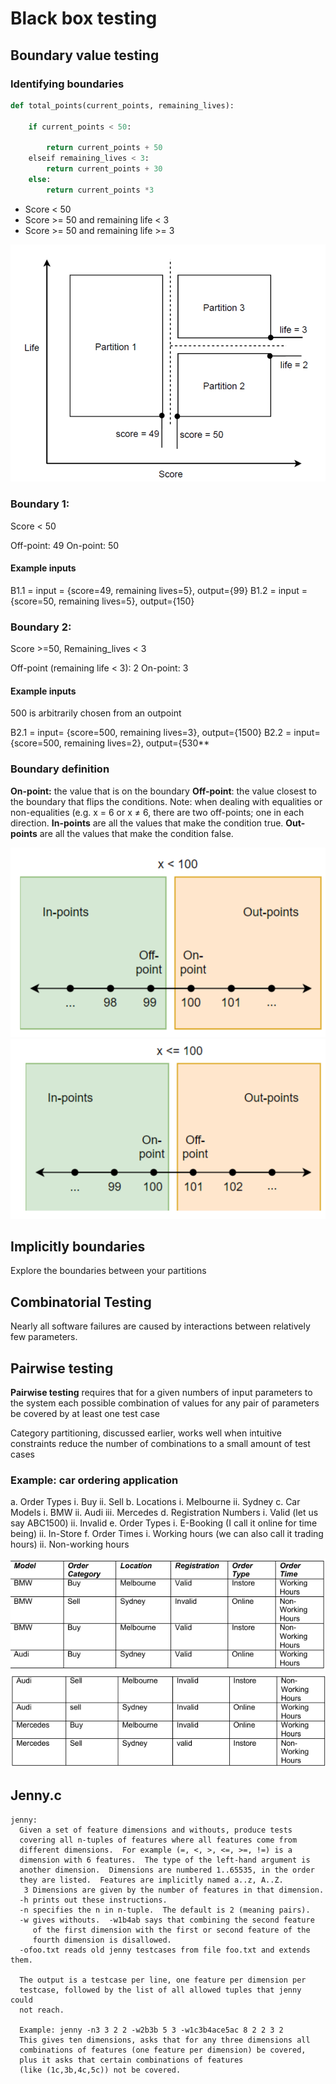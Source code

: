 # Black box testing

## Boundary value testing

### Identifying boundaries

```python
def total_points(current_points, remaining_lives):

    if current_points < 50:

        return current_points + 50
    elseif remaining_lives < 3: 
        return current_points + 30
    else:
        return current_points *3

```

* Score < 50
* Score >= 50 and remaining life < 3
* Score >= 50 and remaining life >= 3

![Alt Text](pic1.png) 

### Boundary 1:

Score < 50

Off-point: 49
On-point: 50

#### Example inputs

B1.1 = input = {score=49, remaining lives=5}, output={99}
B1.2 = input = {score=50, remaining lives=5}, output={150}

### Boundary 2:

Score >=50, Remaining_lives < 3

Off-point (remaining life < 3): 2
On-point: 3

#### Example inputs
500 is arbitrarily chosen from an outpoint

B2.1 = input= {score=500, remaining lives=3}, output={1500}
B2.2 = input= {score=500, remaining lives=2}, output={530**

### Boundary definition
**On-point:** the value that is on the boundary
**Off-point**: the value closest to the boundary that flips the conditions. Note: when dealing with equalities or non-equalities (e.g. x = 6 or x ≠ 6, there are two off-points; one in each direction.
**In-points** are all the values that make the condition true.
**Out-points** are all the values that make the condition false.

![Alt Text](pic2.png) 
![Alt Text](pic3.png) 

## Implicitly boundaries

Explore the boundaries between your partitions

## Combinatorial Testing

Nearly all software failures are caused by interactions between relatively few parameters.

## Pairwise testing
**Pairwise testing** requires that for a given numbers of input parameters to the system each possible combination of values for any pair of parameters be covered by at least one test case

Category partitioning, discussed earlier, works well when intuitive constraints reduce the number of combinations to a small amount of test cases


### Example: car ordering application

a. Order Types
i. Buy
ii. Sell
b. Locations
i. Melbourne
ii. Sydney
c. Car Models
i. BMW
ii. Audi
iii. Mercedes
d. Registration Numbers
i. Valid (let us say ABC1500)
ii. Invalid
e. Order Types
i. E-Booking (I call it online for time being)
ii. In-Store
f. Order Times
i. Working hours (we can also call it trading hours)
ii. Non-working hours

![Alt Text](pic4.png) 
![Alt Text](pic5.png) 

## Jenny.c
```
jenny:
  Given a set of feature dimensions and withouts, produce tests
  covering all n-tuples of features where all features come from
  different dimensions.  For example (=, <, >, <=, >=, !=) is a
  dimension with 6 features.  The type of the left-hand argument is
  another dimension.  Dimensions are numbered 1..65535, in the order
  they are listed.  Features are implicitly named a..z, A..Z.
   3 Dimensions are given by the number of features in that dimension.
  -h prints out these instructions.
  -n specifies the n in n-tuple.  The default is 2 (meaning pairs).
  -w gives withouts.  -w1b4ab says that combining the second feature
     of the first dimension with the first or second feature of the
     fourth dimension is disallowed.
  -ofoo.txt reads old jenny testcases from file foo.txt and extends them.

  The output is a testcase per line, one feature per dimension per
  testcase, followed by the list of all allowed tuples that jenny could
  not reach.

  Example: jenny -n3 3 2 2 -w2b3b 5 3 -w1c3b4ace5ac 8 2 2 3 2
  This gives ten dimensions, asks that for any three dimensions all
  combinations of features (one feature per dimension) be covered,
  plus it asks that certain combinations of features
  (like (1c,3b,4c,5c)) not be covered.
```
